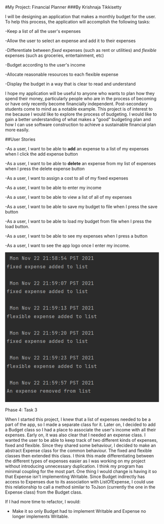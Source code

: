 
#My Project: Financial Planner
###By Krishnaja Tikkisetty

I will be designing an application that makes a monthly budget for the user. To help this process,
the application will accomplish the following tasks:

-Keep a list of all the user's expenses

-Allow the user to select an expense and add it to their expenses

-Differentiate between *fixed* expenses (such as rent or utilities) and *flexible* expenses
(such as groceries, entertainment, etc)

-Budget according to the user's income

-Allocate reasonable resources to each flexible expense

-Display the budget in a way that is clear to read and understand

I hope my application will be useful to anyone who wants to plan how they spend their money, particularly
people who are in the process of becoming or have only recently become financially independent. 
Post-secondary students come to mind as a notable example. This project is of interest to me because
I would like to explore the process of budgeting. I would like to gain a better understanding of
what makes a "good" budgeting plan and how I can use software construction to achieve a sustainable financial plan
more easily.

##User Stories

-As a user, I want to be able to **add** an expense to a list of my expenses when I click the add expense button

-As a user, I want to be able to **delete** an expense from my list of expenses when I press the delete expense button

-As a user, I want to assign a cost to all of my fixed expenses

-As a user, I want to be able to enter my income

-As a user, I want to be able to view a list of all of my expenses

-As a user, I want to be able to save my budget to file when I press the save button

-As a user, I want to be able to load my budget from file when I press the load button.

-As a user, I want to be able to see my expenses when I press a button

-As a user, I want to see the app logo once I enter my income.

![img.png](img.png)

Phase 4: Task 3

When I started this project, I knew that a list of expenses needed to be a part of the app, so I made a separate class
for it. Later on, I decided to add a Budget class so I had a place to associate 
the user's income with all their expenses. 
Early on, it was also clear that I needed an expense class. I wanted the
user to be able to keep track of two different kinds of expenses, fixed and flexible.
Since they shared some behaviour, I decided to make an abstract Expense class for the common
behaviour. The fixed and flexible classes then extended this class. I think this made
differentiating between the different types of expenses easier as I was 
working on my project without introducing unnecessary duplication.
I think my program has minimal coupling for the most part. One thing I would change
is having it so that Expense isn't implementing Writable. Since Budget indirectly has
access to Expenses due to its association with ListOfExpense, I could use this
relationship to call a method similar to ToJson (currently the one in the Expense class)
from the Budget class.

If I had more time to refactor, I would:

- Make it so only Budget had to implement Writable and Expense no longer implements Writable.

